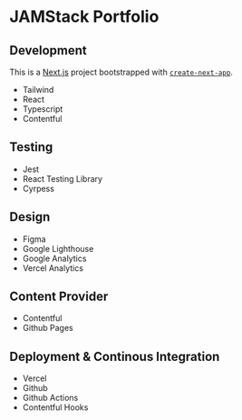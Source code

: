 # JAMStack Portfolio

## Development

This is a [Next.js](https://nextjs.org/) project bootstrapped with [`create-next-app`](https://github.com/vercel/next.js/tree/canary/packages/create-next-app).

- Tailwind
- React
- Typescript
- Contentful

## Testing

- Jest
- React Testing Library
- Cyrpess

## Design

- Figma
- Google Lighthouse
- Google Analytics
- Vercel Analytics

## Content Provider

- Contentful
- Github Pages

## Deployment & Continous Integration

- Vercel
- Github
- Github Actions
- Contentful Hooks
